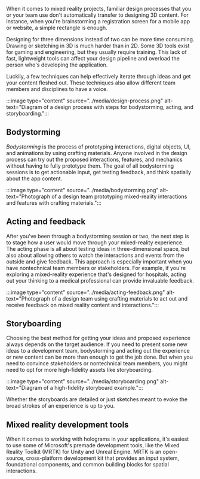 When it comes to mixed reality projects, familiar design processes that you or your team use don't automatically transfer to designing 3D content. For instance, when you're brainstorming a registration screen for a mobile app or website, a simple rectangle is enough.

Designing for three dimensions instead of two can be more time consuming. Drawing or sketching in 3D is much harder than in 2D. Some 3D tools exist for gaming and engineering, but they usually require training. This lack of fast, lightweight tools can affect your design pipeline and overload the person who's developing the application.

Luckily, a few techniques can help effectively iterate through ideas and get your content fleshed out. These techniques also allow different team members and disciplines to have a voice.

:::image type="content" source="../media/design-process.png" alt-text="Diagram of a design process with steps for bodystorming, acting, and storyboarding.":::

## Bodystorming

*Bodystorming* is the process of prototyping interactions, digital objects, UI, and animations by using crafting materials. Anyone involved in the design process can try out the proposed interactions, features, and mechanics without having to fully prototype them. The goal of all bodystorming sessions is to get actionable input, get testing feedback, and think spatially about the app content.

:::image type="content" source="../media/bodystorming.png" alt-text="Photograph of a design team prototyping mixed-reality interactions and features with crafting materials.":::

## Acting and feedback

After you've been through a bodystorming session or two, the next step is to stage how a user would move through your mixed-reality experience. The acting phase is all about testing ideas in three-dimensional space, but also about allowing others to watch the interactions and events from the outside and give feedback. This approach is especially important when you have nontechnical team members or stakeholders. For example, if you're exploring a mixed-reality experience that's designed for hospitals, acting out your thinking to a medical professional can provide invaluable feedback.

:::image type="content" source="../media/acting-feedback.png" alt-text="Photograph of a design team using crafting materials to act out and receive feedback on mixed reality content and interactions.":::

## Storyboarding

Choosing the best method for getting your ideas and proposed experience always depends on the target audience. If you need to present some new ideas to a development team, bodystorming and acting out the experience or new content can be more than enough to get the job done. But when you need to convince stakeholders or nontechnical team members, you might need to opt for more high-fidelity assets like storyboarding.

:::image type="content" source="../media/storyboarding.png" alt-text="Diagram of a high-fidelity storyboard example.":::

Whether the storyboards are detailed or just sketches meant to evoke the broad strokes of an experience is up to you.

## Mixed reality development tools

When it comes to working with holograms in your applications, it's easiest to use some of Microsoft's premade development tools, like the Mixed Reality Toolkit (MRTK) for Unity and Unreal Engine. MRTK is an open-source, cross-platform development kit that provides an input system, foundational components, and common building blocks for spatial interactions.
